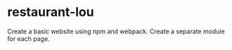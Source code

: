 # restaurant-lou

Create a basic website using npm and webpack. Create a separate module for each page.
